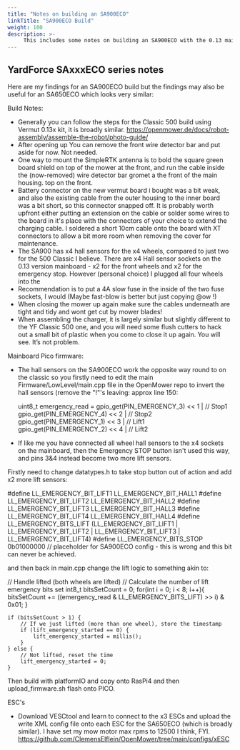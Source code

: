 ```yaml
---
title: "Notes on building an SA900ECO"
linkTitle: "SA900ECO Build"
weight: 100
description: >-
     This includes some notes on building an SA900ECO with the 0.13 mainboard from Vermut's shop.
---
```


## YardForce SAxxxECO series notes


Here are my findings for an SA900ECO build but the findings may also be useful for an SA650ECO which looks very similar:

Build Notes:
- Generally you can follow the steps for the Classic 500 build using Vermut 0.13x kit, it is broadly similar. https://openmower.de/docs/robot-assembly/assemble-the-robot/photo-guide/
- After opening up You can remove the front wire detector bar and put aside for now. Not needed.
- One way to mount the SimpleRTK antenna is to bold the square green board shield on top of the mower at the front, and run the cable inside the (now-removed) wire detector bar gromet a the front of the main housing. top on the front.
- Battery connector on the new vermut board i bought was a bit weak, and also the existing cable from the outer housing to the inner board was a bit short, so this connector snapped off.  It is probably worth upfront either putting an extension on the cable or solder some wires to the board in it's place with the connectors of your choice to extend the charging cable. I soldered a short 10cm cable onto the board with XT connectors to allow a bit more room when removing the cover for maintenance.
- The SA900 has x4 hall sensors for the x4 wheels, compared to just two for the 500 Classic I believe.  There are x4 Hall sensor sockets on the 0.13 version mainboard - x2 for the front wheels and x2 for the emergency stop.  However (personal choice) I plugged all four wheels into the
- Recommendation is to put a 4A slow fuse in the inside of the two fuse sockets, I would (Maybe fast-blow is better but just copying @ow !)
- When closing the mower up again make sure the cables underneath are tight and tidy and wont get cut by mower blades!
- When assembling the charger, it is largely similar but slightly different to the YF Classic 500 one, and you will need some flush cutters to hack out a small bit of plastic when you come to close it up again. You will see.  It’s not problem.


Mainboard Pico firmware:
- The hall sensors on the SA900ECO work the opposite way round to on the classic so you firstly need to edit the main Firmware/LowLevel/main.cpp file in the OpenMower repo to invert the hall sensors (remove the "!"'s leaving: approx line 150:

    uint8_t emergency_read =  gpio_get(PIN_EMERGENCY_3) << 1 | // Stop1
                              gpio_get(PIN_EMERGENCY_4) << 2 | // Stop2
                              gpio_get(PIN_EMERGENCY_1) << 3 | // Lift1
                              gpio_get(PIN_EMERGENCY_2) << 4 | // Lift2

- If like me you have connected all wheel hall sensors to the x4 sockets on the mainboard, then the Emergency STOP button isn't used this way, and pins 3&4 instead become two more lift sensors.

Firstly need to change datatypes.h to take stop button out of action and add x2 more lift sensors:

#define LL_EMERGENCY_BIT_LIFT1 LL_EMERGENCY_BIT_HALL1
#define LL_EMERGENCY_BIT_LIFT2 LL_EMERGENCY_BIT_HALL2
#define LL_EMERGENCY_BIT_LIFT3 LL_EMERGENCY_BIT_HALL3
#define LL_EMERGENCY_BIT_LIFT4 LL_EMERGENCY_BIT_HALL4
#define LL_EMERGENCY_BITS_LIFT (LL_EMERGENCY_BIT_LIFT1 | LL_EMERGENCY_BIT_LIFT2 | LL_EMERGENCY_BIT_LIFT3 | LL_EMERGENCY_BIT_LIFT4)
#define LL_EMERGENCY_BITS_STOP 0b01000000 // placeholder for SA900ECO config - this is wrong and this bit can never be achieved.

and then back in main.cpp change the lift logic to something akin to:

// Handle lifted (both wheels are lifted)
    // Calculate the number of lift emergency bits set
    int8_t bitsSetCount = 0; 
    for(int i = 0; i < 8; i++){
        bitsSetCount += ((emergency_read & LL_EMERGENCY_BITS_LIFT) >> i) & 0x01;
    }

    if (bitsSetCount > 1) {
        // If we just lifted (more than one wheel), store the timestamp
        if (lift_emergency_started == 0) {
            lift_emergency_started = millis();
        }
    } else {
        // Not lifted, reset the time
        lift_emergency_started = 0;
    }


Then build with platformIO and copy onto RasPi4 and then upload_firmware.sh flash onto PICO.


ESC's

- Download VESCtool and learn to connect to the x3 ESCs and upload the write XML config file onto each ESC for the SA650ECO (which is broadly similar).  I have set my mow motor max rpms to 12500 I think, FYI.  https://github.com/ClemensElflein/OpenMower/tree/main/configs/xESC

